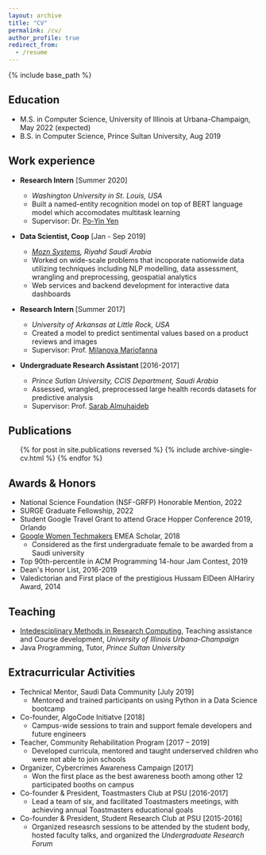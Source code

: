 ```yaml
---
layout: archive
title: "CV"
permalink: /cv/
author_profile: true
redirect_from:
  - /resume
---
```


{% include base_path %}

## Education
* M.S. in Computer Science, University of Illinois at Urbana-Champaign, May 2022 (expected)
* B.S. in Computer Science, Prince Sultan University, Aug 2019

## Work experience
* <b> Research Intern</b> [Summer 2020]
  * <I>Washington University in St. Louis, USA</I>
  * Built a named-entity recognition model on top of BERT language model which accomodates multitask learning  
  * Supervisor: Dr. [Po-Yin Yen](https://informatics.wustl.edu/research-lab-po-yin-yen/)

* <b>Data Scientist, Coop</b> [Jan - Sep 2019]
  * <I>[Mozn Systems](https://mozn.sa/), Riyahd Saudi Arabia </I>
  * Worked on wide-scale problems that incoporate nationwide data utilizing techniques including NLP modelling, data assessment, wrangling and preprocessing, geospatial analytics
  * Web services and backend development for interactive data dashboards 

* <b> Research Intern </b> [Summer 2017]
  * <I> University of Arkansas at Little Rock, USA </I>
  * Created a model to predict sentimental values based on a product reviews and images
  * Supervisor: Prof. [Milanova Mariofanna](https://ualr.edu/computerscience/faculty-and-staff/mariofanna-milanova/)
 
* <b> Undergraduate Research Assistant </b> [2016-2017]
  * <I>Prince Sutlan University, CCIS Department, Saudi Arabia</I> 
  * Assessed, wrangled, preprocessed large health records datasets for predictive analysis
  * Supervisor: Prof. [Sarab Almuhaideb](https://www.researchgate.net/profile/Sarab_Almuhaideb)

## Publications
  <ul>{% for post in site.publications reversed %}
    {% include archive-single-cv.html %}
  {% endfor %}</ul>  

## Awards & Honors
* National Science Foundation (NSF-GRFP) Honorable Mention, 2022
* SURGE Graduate Fellowship, 2022
* Student Google Travel Grant to attend Grace Hopper Conference 2019, Orlando
* [Google Women Techmakers](https://buildyourfuture.withgoogle.com/scholarships/generation-google-scholarship-emea/) EMEA Scholar, 2018
  * Considered as the first undergraduate female to be awarded from a Saudi university
* Top 90th-percentile in ACM Programming 14-hour Jam Contest, 2019
* Dean's Honor List, 2016-2019
* Valedictorian and First place of the prestigious Hussam ElDeen AlHariry Award, 2014
 
  
## Teaching
* [Intedesciplinary Methods in Research Computing](https://illinois-cse.github.io/eng498/), Teaching assistance and Course development, <I> University of Illinois Urbana-Champaign</I>
* Java Programming, Tutor, <I> Prince Sultan University</I>
  
## Extracurricular Activities
* Technical Mentor, Saudi Data Community [July 2019]
  * Mentored and trained participants on using Python in a Data Science bootcamp
* Co-founder, AlgoCode Initiatve [2018]
  * Campus-wide sessions to train and support female developers and future engineers
* Teacher, Community Rehabilitation Program	[2017 – 2019]
  * Developed curricula, mentored and taught underserved children who were not able to join schools
* Organizer, Cybercrimes Awareness Campaign [2017]
  * Won the first place as the best awareness booth among other 12 participated booths on campus
* Co-founder & President, Toastmasters Club at PSU	[2016-2017]
  * Lead a team of six, and facilitated Toastmasters meetings, with achieving annual Toastmasters educational goals
* Co-founder & President, Student Research Club at PSU [2015-2016]
  * Organized reseasrch sessions to be attended by the student body, hosted faculty talks, and organized the _Undergraduate Research Forum_   

